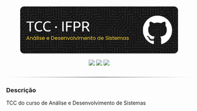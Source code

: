 <p align="center">
  <img height="128px" src="https://github.com/kelvin-hey/tcc-ads-ifpr/blob/main/banner.png"/>
</p>

<p align="center">
  <img src="https://img.shields.io/github/last-commit/kelvin-hey/tcc-ads-ifpr">
  <img src="https://img.shields.io/github/license/kelvin-hey/tcc-ads-ifpr">
  <img src="https://img.shields.io/github/repo-size/kelvin-hey/tcc-ads-ifpr">
</p>

<p align="center">
  <img src="https://github.com/kelvin-hey/kelvin-hey/blob/main/assets/line.png"/>
</p>

### Descrição
TCC do curso de Análise e Desenvolvimento de Sistemas
